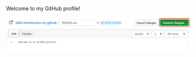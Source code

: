 Welcome to my GitHub profile!

<img alt="profile.md file screenshot" src="/images/my-profile-file.png"/>
